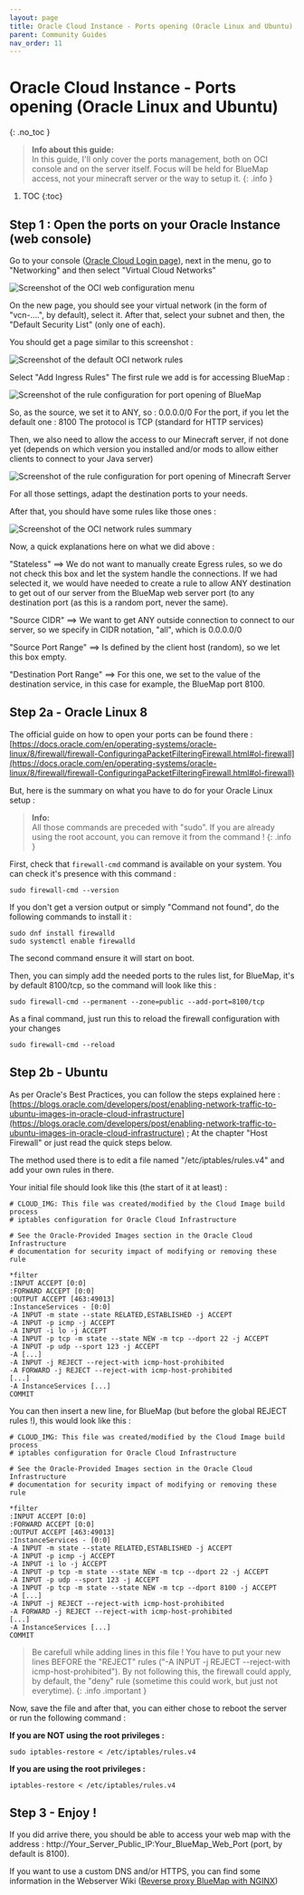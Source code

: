 ```yaml
---
layout: page
title: Oracle Cloud Instance - Ports opening (Oracle Linux and Ubuntu)
parent: Community Guides
nav_order: 11
---
```


# Oracle Cloud Instance - Ports opening (Oracle Linux and Ubuntu)
{: .no_toc }

> **Info about this guide:**  
> In this guide, I'll only cover the ports management, both on OCI console and on the server itself.
> Focus will be held for BlueMap access, not your minecraft server or the way to setup it.
{: .info }

1. TOC 
{:toc}


## Step 1 : Open the ports on your Oracle Instance (web console)

Go to your console ([Oracle Cloud Login page](https://cloud.oracle.com/)), next in the menu, go to "Networking" and then select "Virtual Cloud Networks"

![Screenshot of the OCI web configuration menu]({{site.baseurl}}/assets/ociconf/OCI_01.png)

On the new page, you should see your virtual network (in the form of "vcn-....", by default), select it.
After that, select your subnet and then, the "Default Security List" (only one of each).

You should get a page similar to this screenshot :

![Screenshot of the default OCI network rules]({{site.baseurl}}/assets/ociconf/OCI_02.png)

Select "Add Ingress Rules"
The first rule we add is for accessing BlueMap :

![Screenshot of the rule configuration for port opening of BlueMap]({{site.baseurl}}/assets/ociconf/OCI_03.png)

So, as the source, we set it to ANY, so : 0.0.0.0/0
For the port, if you let the default one : 8100
The protocol is TCP (standard for HTTP services)

Then, we also need to allow the access to our Minecraft server, if not done yet (depends on which version you installed and/or mods to allow either clients to connect to your Java server)

![Screenshot of the rule configuration for port opening of Minecraft Server]({{site.baseurl}}/assets/ociconf/OCI_04.png)

For all those settings, adapt the destination ports to your needs.

After that, you should have some rules like those ones :

![Screenshot of the OCI network rules summary]({{site.baseurl}}/assets/ociconf/OCI_05.png)


Now, a quick explanations here on what we did above :

"Stateless" ==> We do not want to manually create Egress rules, so we do not check this box and let the system handle the connections.
If we had selected it, we would have needed to create a rule to allow ANY destination to get out of our server from the BlueMap web server port (to any destination port (as this is a random port, never the same).

"Source CIDR" ==> We want to get ANY outside connection to connect to our server, so we specify in CIDR notation, "all", which is 0.0.0.0/0

"Source Port Range" ==> Is defined by the client host (random), so we let this box empty.

"Destination Port Range" ==> For this one, we set to the value of the destination service, in this case for example, the BlueMap port 8100.


## Step 2a - Oracle Linux 8

The official guide on how to open your ports can be found there : [https://docs.oracle.com/en/operating-systems/oracle-linux/8/firewall/firewall-ConfiguringaPacketFilteringFirewall.html#ol-firewall](https://docs.oracle.com/en/operating-systems/oracle-linux/8/firewall/firewall-ConfiguringaPacketFilteringFirewall.html#ol-firewall)

But, here is the summary on what you have to do for your Oracle Linux setup :

> **Info:**  
> All those commands are preceded with "sudo". If you are already using the root account, you can remove it from the command !
{: .info }

First, check that `firewall-cmd` command is available on your system.
You can check it's presence with this command :
```
sudo firewall-cmd --version
```

If you don't get a version output or simply "Command not found", do the following commands to install it :
```
sudo dnf install firewalld
sudo systemctl enable firewalld
```
The second command ensure it will start on boot.


Then, you can simply add the needed ports to the rules list, for BlueMap, it's by default 8100/tcp, so the command will look like this :
```
sudo firewall-cmd --permanent --zone=public --add-port=8100/tcp
```

As a final command, just run this to reload the firewall configuration with your changes
```
sudo firewall-cmd --reload
```


## Step 2b - Ubuntu

As per Oracle's Best Practices, you can follow the steps explained here : [https://blogs.oracle.com/developers/post/enabling-network-traffic-to-ubuntu-images-in-oracle-cloud-infrastructure](https://blogs.oracle.com/developers/post/enabling-network-traffic-to-ubuntu-images-in-oracle-cloud-infrastructure) ; At the chapter "Host Firewall" or just read the quick steps below.

The method used there is to edit a file named "/etc/iptables/rules.v4" and add your own rules in there.

Your initial file should look like this (the start of it at least) :
```
# CLOUD_IMG: This file was created/modified by the Cloud Image build process
# iptables configuration for Oracle Cloud Infrastructure

# See the Oracle-Provided Images section in the Oracle Cloud Infrastructure
# documentation for security impact of modifying or removing these rule

*filter
:INPUT ACCEPT [0:0]
:FORWARD ACCEPT [0:0]
:OUTPUT ACCEPT [463:49013]
:InstanceServices - [0:0]
-A INPUT -m state --state RELATED,ESTABLISHED -j ACCEPT
-A INPUT -p icmp -j ACCEPT
-A INPUT -i lo -j ACCEPT
-A INPUT -p tcp -m state --state NEW -m tcp --dport 22 -j ACCEPT
-A INPUT -p udp --sport 123 -j ACCEPT
-A [...]
-A INPUT -j REJECT --reject-with icmp-host-prohibited
-A FORWARD -j REJECT --reject-with icmp-host-prohibited
[...]
-A InstanceServices [...]
COMMIT
```

You can then insert a new line, for BlueMap (but before the global REJECT rules !), this would look like this :
```
# CLOUD_IMG: This file was created/modified by the Cloud Image build process
# iptables configuration for Oracle Cloud Infrastructure

# See the Oracle-Provided Images section in the Oracle Cloud Infrastructure
# documentation for security impact of modifying or removing these rule

*filter
:INPUT ACCEPT [0:0]
:FORWARD ACCEPT [0:0]
:OUTPUT ACCEPT [463:49013]
:InstanceServices - [0:0]
-A INPUT -m state --state RELATED,ESTABLISHED -j ACCEPT
-A INPUT -p icmp -j ACCEPT
-A INPUT -i lo -j ACCEPT
-A INPUT -p tcp -m state --state NEW -m tcp --dport 22 -j ACCEPT
-A INPUT -p udp --sport 123 -j ACCEPT
-A INPUT -p tcp -m state --state NEW -m tcp --dport 8100 -j ACCEPT
-A [...]
-A INPUT -j REJECT --reject-with icmp-host-prohibited
-A FORWARD -j REJECT --reject-with icmp-host-prohibited
[...]
-A InstanceServices [...]
COMMIT
```

> Be carefull while adding lines in this file !
> You have to put your new lines BEFORE the "REJECT" rules ("-A INPUT -j REJECT --reject-with icmp-host-prohibited").
> By not following this, the firewall could apply, by default, the "deny" rule (sometime this could work, but just not everytime).
{: .info .important }

Now, save the file and after that, you can either chose to reboot the server or run the following command :

**If you are NOT using the root privileges :**
```
sudo iptables-restore < /etc/iptables/rules.v4
```

**If you are using the root privileges :**
```
iptables-restore < /etc/iptables/rules.v4
```

## Step 3 - Enjoy !

If you did arrive there, you should be able to access your web map with the address : http://Your_Server_Public_IP:Your_BlueMap_Web_Port (port, by default is 8100).

If you want to use a custom DNS and/or HTTPS, you can find some information in the Webserver Wiki ([Reverse proxy BlueMap with NGINX](https://bluemap.bluecolored.de/wiki/webserver/NginxProxy.html))
